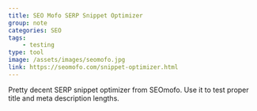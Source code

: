 ```yaml
---
title: SEO Mofo SERP Snippet Optimizer
group: note
categories: SEO
tags:
    - testing
type: tool
image: /assets/images/seomofo.jpg
link: https://seomofo.com/snippet-optimizer.html
---
```

Pretty decent SERP snippet optimizer from SEOmofo.  Use it to test proper title and meta description lengths.

